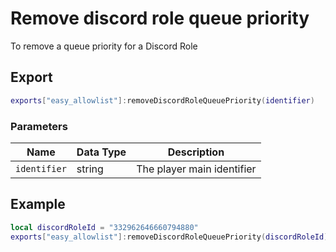 # Remove discord role queue priority

To remove a queue priority for a Discord Role

## Export

```lua
exports["easy_allowlist"]:removeDiscordRoleQueuePriority(identifier)
```

### Parameters

| Name         | Data Type | Description                |
| ------------ | --------- | -------------------------- |
| `identifier` | string    | The player main identifier |

## Example

```lua
local discordRoleId = "332962646660794880"
exports["easy_allowlist"]:removeDiscordRoleQueuePriority(discordRoleId)
```
